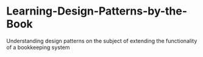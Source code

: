 # Learning-Design-Patterns-by-the-Book
Understanding design patterns on the subject of extending the functionality of a bookkeeping system

